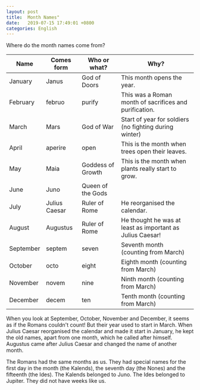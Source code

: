 ```yaml
---
layout: post
title:  Month Names"
date:   2019-07-15 17:49:01 +0800
categories: English
---
```

Where do the month names come from?

|Name|Comes form|Who or what?|Why?|
|--|--|--|--|
|January|Janus|God of Doors|This month opens the year.|
|February|februo|purify|This was a Roman month of sacrifices and purification.|
|March|Mars|God of War|Start of year for soldiers (no fighting during winter)|
|April|aperire|open|This is the month when trees open their leaves.|
|May|Maia|Goddess of Growth|This is the month when plants really start to grow.|
|June|Juno|Queen of the Gods||
|July|Julius Caesar|Ruler of Rome|He reorganised the calendar.|
|August|Augustus|Ruler of Rome|He thought he was at least as important as Julius Caesar!|
|September|septem|seven|Seventh month (counting from March)|
|October|octo|eight|Eighth month (counting from March)|
|November|novem|nine|Ninth month (counting from March)|
|December|decem|ten|Tenth month (counting from March)|

When you look at September, October, November and December, it seems as if the Romans couldn't count! But their year used to start in March. When Julius Caesar reorganised the calendar and made it start in January, he kept the old names, apart from one month, which he called after himself. Augustus came after Julius Caesar and changed the name of another month.

The Romans had the same months as us. They had special names for the first day in the month (the Kalends), the seventh day (the Nones) and the fifteenth (the Ides). The Kalends belonged to Juno. The Ides belonged to Jupiter. They did not have weeks like us.